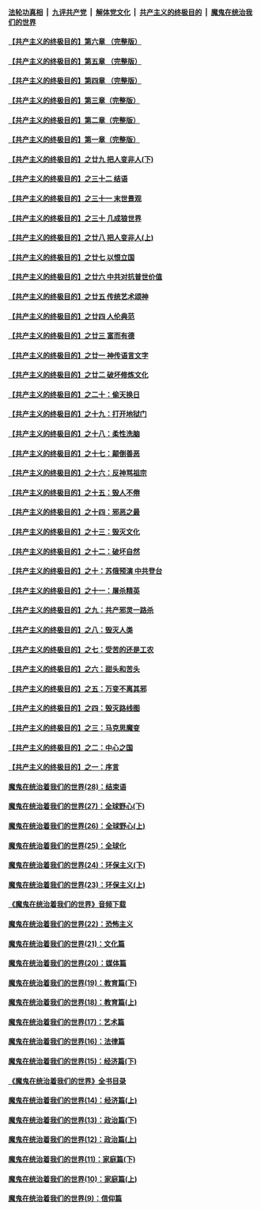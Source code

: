 ####  [法轮功真相](../../../../basic/blob/master/README.md?t=04032130) &nbsp;|&nbsp; [九评共产党](../../../../9ping.md/blob/master/README.md?t=04032130) &nbsp;|&nbsp; [解体党文化](../../../../jtdwh.md/blob/master/README.md?t=04032130)  &nbsp;|&nbsp; [共产主义的终极目的](../../../../gczydzjmd.md/blob/master/README.md?t=04032130) &nbsp;|&nbsp; [魔鬼在统治我们的世界](../../../../mgztzwmdsj.md/blob/master/README.md?t=04032130) 

#### [【共产主义的终极目的】第六章 （完整版）](../pages/nsc422/n11428913.md?t=04032130) 

#### [【共产主义的终极目的】第五章 （完整版）](../pages/nsc422/n11428912.md?t=04032130) 

#### [【共产主义的终极目的】第四章 （完整版）](../pages/nsc422/n11428907.md?t=04032130) 

#### [【共产主义的终极目的】第三章（完整版）](../pages/nsc422/n11428848.md?t=04032130) 

#### [【共产主义的终极目的】第二章（完整版）](../pages/nsc422/n11428831.md?t=04032130) 

#### [【共产主义的终极目的】第一章（完整版）](../pages/nsc422/n11417651.md?t=04032130) 

#### [【共产主义的终极目的】之廿九 把人变非人(下)](../pages/nsc422/n11344140.md?t=04032130) 

#### [【共产主义的终极目的】之三十二 结语](../pages/nsc422/n11360535.md?t=04032130) 

#### [【共产主义的终极目的】之三十一 末世景观](../pages/nsc422/n11351129.md?t=04032130) 

#### [【共产主义的终极目的】之三十 几成狼世界](../pages/nsc422/n11348280.md?t=04032130) 

#### [【共产主义的终极目的】之廿八 把人变非人(上)](../pages/nsc422/n11340492.md?t=04032130) 

#### [【共产主义的终极目的】之廿七 以恨立国](../pages/nsc422/n11336944.md?t=04032130) 

#### [【共产主义的终极目的】之廿六 中共对抗普世价值](../pages/nsc422/n11324785.md?t=04032130) 

#### [【共产主义的终极目的】之廿五 传统艺术颂神](../pages/nsc422/n11296396.md?t=04032130) 

#### [【共产主义的终极目的】之廿四 人伦典范](../pages/nsc422/n11296397.md?t=04032130) 

#### [【共产主义的终极目的】之廿三 富而有德](../pages/nsc422/n11283598.md?t=04032130) 

#### [【共产主义的终极目的】之廿一 神传语言文字](../pages/nsc422/n11263265.md?t=04032130) 

#### [【共产主义的终极目的】之廿二 破坏修炼文化](../pages/nsc422/n11245728.md?t=04032130) 

#### [【共产主义的终极目的】之二十：偷天换日](../pages/nsc422/n11238846.md?t=04032130) 

#### [【共产主义的终极目的】之十九：打开地狱门](../pages/nsc422/n11206376.md?t=04032130) 

#### [【共产主义的终极目的】之十八：柔性洗脑](../pages/nsc422/n11199994.md?t=04032130) 

#### [【共产主义的终极目的】之十七：颠倒善恶](../pages/nsc422/n11179782.md?t=04032130) 

#### [【共产主义的终极目的】之十六：反神骂祖宗](../pages/nsc422/n11166798.md?t=04032130) 

#### [【共产主义的终极目的】之十五：毁人不倦](../pages/nsc422/n11166792.md?t=04032130) 

#### [【共产主义的终极目的】之十四：邪恶之最](../pages/nsc422/n11150249.md?t=04032130) 

#### [【共产主义的终极目的】之十三：毁灭文化](../pages/nsc422/n11135227.md?t=04032130) 

#### [【共产主义的终极目的】之十二：破坏自然](../pages/nsc422/n11135214.md?t=04032130) 

#### [【共产主义的终极目的】之十：苏俄预演 中共登台](../pages/nsc422/n11118424.md?t=04032130) 

#### [【共产主义的终极目的】之十一：屠杀精英](../pages/nsc422/n11118442.md?t=04032130) 

#### [【共产主义的终极目的】之九：共产邪灵一路杀](../pages/nsc422/n11114139.md?t=04032130) 

#### [【共产主义的终极目的】之八：毁灭人类](../pages/nsc422/n11108503.md?t=04032130) 

#### [【共产主义的终极目的】之七：受苦的还是工农](../pages/nsc422/n11101809.md?t=04032130) 

#### [【共产主义的终极目的】之六：甜头和苦头](../pages/nsc422/n11096971.md?t=04032130) 

#### [【共产主义的终极目的】之五：万变不离其邪](../pages/nsc422/n11091285.md?t=04032130) 

#### [【共产主义的终极目的】之四：毁灭路线图](../pages/nsc422/n11086284.md?t=04032130) 

#### [【共产主义的终极目的】之三：马克思魔变](../pages/nsc422/n11061941.md?t=04032130) 

#### [【共产主义的终极目的】之二：中心之国](../pages/nsc422/n11047728.md?t=04032130) 

#### [【共产主义的终极目的】之一：序言](../pages/nsc422/n11086077.md?t=04032130) 

#### [魔鬼在统治着我们的世界(28)：结束语](../pages/nsc422/n10936246.md?t=04032130) 

#### [魔鬼在统治着我们的世界(27)：全球野心(下)](../pages/nsc422/n10928319.md?t=04032130) 

#### [魔鬼在统治着我们的世界(26)：全球野心(上)](../pages/nsc422/n10900318.md?t=04032130) 

#### [魔鬼在统治着我们的世界(25)：全球化](../pages/nsc422/n10788205.md?t=04032130) 

#### [魔鬼在统治着我们的世界(24)：环保主义(下)](../pages/nsc422/n10695307.md?t=04032130) 

#### [魔鬼在统治着我们的世界(23)：环保主义(上)](../pages/nsc422/n10688613.md?t=04032130) 

#### [《魔鬼在统治着我们的世界》音频下载](../pages/nsc422/n10635553.md?t=04032130) 

#### [魔鬼在统治着我们的世界(22)：恐怖主义](../pages/nsc422/n10614727.md?t=04032130) 

#### [魔鬼在统治着我们的世界(21)：文化篇](../pages/nsc422/n10597706.md?t=04032130) 

#### [魔鬼在统治着我们的世界(20)：媒体篇](../pages/nsc422/n10586579.md?t=04032130) 

#### [魔鬼在统治着我们的世界(19)：教育篇(下)](../pages/nsc422/n10564808.md?t=04032130) 

#### [魔鬼在统治着我们的世界(18)：教育篇(上)](../pages/nsc422/n10526970.md?t=04032130) 

#### [魔鬼在统治着我们的世界(17)：艺术篇](../pages/nsc422/n10499093.md?t=04032130) 

#### [魔鬼在统治着我们的世界(16)：法律篇](../pages/nsc422/n10485969.md?t=04032130) 

#### [魔鬼在统治着我们的世界(15)：经济篇(下)](../pages/nsc422/n10469975.md?t=04032130) 

#### [《魔鬼在统治着我们的世界》全书目录](../pages/nsc422/n10464261.md?t=04032130) 

#### [魔鬼在统治着我们的世界(14)：经济篇(上)](../pages/nsc422/n10457370.md?t=04032130) 

#### [魔鬼在统治着我们的世界(13)：政治篇(下)](../pages/nsc422/n10448270.md?t=04032130) 

#### [魔鬼在统治着我们的世界(12)：政治篇(上)](../pages/nsc422/n10444576.md?t=04032130) 

#### [魔鬼在统治着我们的世界(11)：家庭篇(下)](../pages/nsc422/n10440961.md?t=04032130) 

#### [魔鬼在统治着我们的世界(10)：家庭篇(上)](../pages/nsc422/n10435448.md?t=04032130) 

#### [魔鬼在统治着我们的世界(9)：信仰篇](../pages/nsc422/n10432159.md?t=04032130) 

